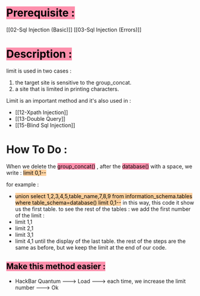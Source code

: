 # <mark style="background: #FF5582A6;">Prerequisite :</mark> 
[[02-Sql Injection (Basic)]]
[[03-Sql Injection (Errors)]]
# <mark style="background: #FF5582A6;">Description :</mark> 
limit is used in two cases : 
1. the target site is sensitive to the group_concat.
2. a site that is limited in printing characters.

Limit is an important method and it's also used in :
- [[12-Xpath Injection]]
- [[13-Double Query]]
- [[15-Blind Sql Injection]]
# How To Do :

When we delete the <mark style="background: #FF5582A6;">group_concat()</mark> , after the <mark style="background: #FF5582A6;">database()</mark> with a space, we write :
<mark style="background: #FFB86CA6;">limit 0,1--</mark> 

for example :
- <mark style="background: #FFB86CA6;">union select 1,2,3,4,5,table_name,7,8,9 from information_schema.tables where table_schema=database() limit 0,1--</mark> 
in this way, this code it show us the first table.
to see the rest of the tables :
we add the first number of the limit :
- limit 1,1
- limit 2,1
- limit 3,1
- limit 4,1
 until the display of the last table.
 the rest of the steps are the same as before, but we keep the limit at the end of our code.

## <mark style="background: #FF5582A6;">Make this method easier :</mark> 
- HackBar Quantum ---> Load ---> each time, we increase the limit number ---> Ok
